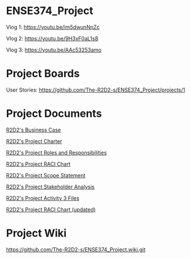 # ENSE374_Project
Vlog 1: https://youtu.be/im5dwunNnZc

Vlog 2: https://youtu.be/9H3xF0aL1s8

Vlog 3: https://youtu.be/AAc53253amo

# Project Boards
User Stories: https://github.com/The-R2D2-s/ENSE374_Project/projects/1

# Project Documents
[R2D2's Business Case](https://github.com/The-R2D2-s/ENSE374_Project/blob/main/R2D2's%20Business%20Case.docx?raw=true)

[R2D2's Project Charter](https://github.com/The-R2D2-s/ENSE374_Project/blob/main/R2D2's%20Project%20Charter.docx?raw=true)

[R2D2's Project Roles and Responsibilities](https://github.com/The-R2D2-s/ENSE374_Project/blob/main/R2D2's%20Project%20Roles%20and%20Responsibilities.docx?raw=true)

[R2D2's Project RACI Chart](https://github.com/The-R2D2-s/ENSE374_Project/blob/main/R2D2's%20RACI%20Chart.docx?raw=true)

[R2D2's Project Scope Statement](https://github.com/The-R2D2-s/ENSE374_Project/blob/main/R2D2's%20Project%20Scope%20Statement.docx?raw=true)

[R2D2's Project Stakeholder Analysis](https://github.com/The-R2D2-s/ENSE374_Project/blob/main/R2D2's%20Stakeholder%20Analysis.docx?raw=true)

[R2D2's Project Activity 3 Files](https://github.com/The-R2D2-s/ENSE374_Project/raw/main/Activity%203%20Files.zip)

[R2D2's Project RACI Chart (updated)](https://github.com/The-R2D2-s/ENSE374_Project/raw/main/R2D2's%20RACI%20Chart%20(Updated).docx)

# Project Wiki
https://github.com/The-R2D2-s/ENSE374_Project.wiki.git
